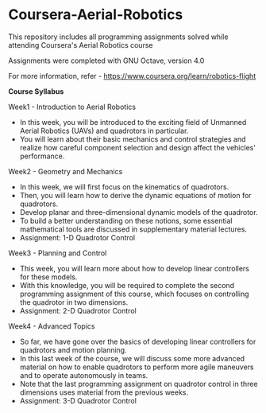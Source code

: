 # Coursera-Aerial-Robotics
This repository includes all programming assignments solved while attending Coursera's Aerial Robotics course

Assignments were completed with GNU Octave, version 4.0

For more information, refer - https://www.coursera.org/learn/robotics-flight

**Course Syllabus**

Week1 - Introduction to Aerial Robotics

- In this week, you will be introduced to the exciting field of Unmanned Aerial Robotics (UAVs) and quadrotors in particular.
- You will learn about their basic mechanics and control strategies and realize how careful component selection and design affect the vehicles' performance.

Week2 - Geometry and Mechanics

- In this week, we will first focus on the kinematics of quadrotors. 
- Then, you will learn how to derive the dynamic equations of motion for quadrotors. 
- Develop planar and three-dimensional dynamic models of the quadrotor.
- To build a better understanding on these notions, some essential mathematical tools are discussed in supplementary material lectures.
- Assignment: 1-D Quadrotor Control

Week3 - Planning and Control

- This week, you will learn more about how to develop linear controllers for these models. 
- With this knowledge, you will be required to complete the second programming assignment of this course, which focuses on controlling the quadrotor in two dimensions.
- Assignment: 2-D Quadrotor Control

Week4 - Advanced Topics

- So far, we have gone over the basics of developing linear controllers for quadrotors and motion planning. 
- In this last week of the course, we will discuss some more advanced material on how to enable quadrotors to perform more agile maneuvers and to operate autonomously in teams. 
- Note that the last programming assignment on quadrotor control in three dimensions uses material from the previous weeks. 
- Assignment: 3-D Quadrotor Control
